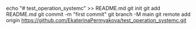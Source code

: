 echo "# test_operation_systemc" >> README.md 
git init 
git add README.md 
git commit -m "first commit" 
git branch -M main 
git remote add origin https://github.com/EkaterinaPermyakova/test_operation_systemc.git
